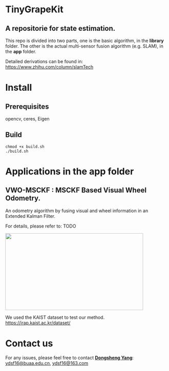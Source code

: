 # TinyGrapeKit
## A repositorie for state estimation.
This repo is divided into two parts, one is the basic algorithm, in the **library** folder. The other is the actual multi-sensor fusion algorithm (e.g. SLAM), in the **app** folder.

Detailed derivations can be found in: https://www.zhihu.com/column/slamTech

# Install
## Prerequisites
opencv, ceres, Eigen

## Build 
```
chmod +x build.sh
./build.sh
```

# Applications in the **app** folder
## VWO-MSCKF : MSCKF Based Visual Wheel Odometry. 
An odometry algorithm by fusing visual and wheel information in an Extended Kalman Filter.

For details, please refer to: TODO

<img src="https://github.com/ydsf16/TinyGrapeKit/blob/master/app/VWO_MSCKF/doc/KAIST.png" width = 430 height = 240 />

We used the KAIST dataset to test our method. https://irap.kaist.ac.kr/dataset/


# Contact us
For any issues, please feel free to contact **[Dongsheng Yang](https://github.com/ydsf16)**: <ydsf16@buaa.edu.cn>, <ydsf16@163.com>
